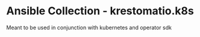 # Ansible Collection - krestomatio.k8s

Meant to be used in conjunction with kubernetes and operator sdk
